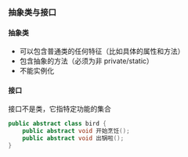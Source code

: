 ### 抽象类与接口

#### 抽象类

- 可以包含普通类的任何特征（比如具体的属性和方法）
- 包含抽象的方法（必须为非 private/static）
- 不能实例化

#### 接口

接口不是类，它指特定功能的集合

```java
public abstract class bird {
    public abstract void 开始烹饪();
    public abstract void 出锅啦();
}
```
